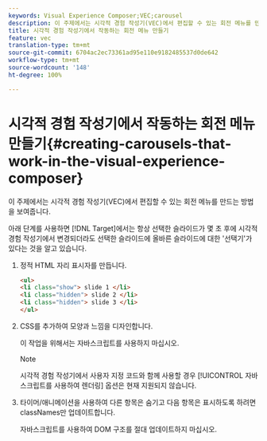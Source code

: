```yaml
---
keywords: Visual Experience Composer;VEC;carousel
description: 이 주제에서는 시각적 경험 작성기(VEC)에서 편집할 수 있는 회전 메뉴를 만드는 방법을 보여줍니다.
title: 시각적 경험 작성기에서 작동하는 회전 메뉴 만들기
feature: vec
translation-type: tm+mt
source-git-commit: 6704ac2ec73361ad95e110e9182485537d0de642
workflow-type: tm+mt
source-wordcount: '148'
ht-degree: 100%

---
```



# 시각적 경험 작성기에서 작동하는 회전 메뉴 만들기{#creating-carousels-that-work-in-the-visual-experience-composer}

이 주제에서는 시각적 경험 작성기(VEC)에서 편집할 수 있는 회전 메뉴를 만드는 방법을 보여줍니다.

아래 단계를 사용하면 [!DNL Target]에서는 항상 선택한 슬라이드가 몇 초 후에 시각적 경험 작성기에서 변경되더라도 선택한 슬라이드에 올바른 슬라이드에 대한 &#39;선택기&#39;가 있다는 것을 알고 있습니다.

1. 정적 HTML 자리 표시자를 만듭니다.

   ```html
   <ul>
   <li class="show"> slide 1 </li>
   <li class="hidden"> slide 2 </li>
   <li class="hidden"> slide 3 </li>
   </ul>
   ```

1. CSS를 추가하여 모양과 느낌을 디자인합니다.

   이 작업을 위해서는 자바스크립트를 사용하지 마십시오.

   >[!NOTE]
   >
   >시각적 경험 작성기에서 사용자 지정 코드와 함께 사용할 경우 [!UICONTROL 자바스크립트를 사용하여 렌더링] 옵션은 현재 지원되지 않습니다.

1. 타이머/애니메이션을 사용하여 다른 항목은 숨기고 다음 항목은 표시하도록 하려면 classNames만 업데이트합니다.

   자바스크립트를 사용하여 DOM 구조를 절대 업데이트하지 마십시오.